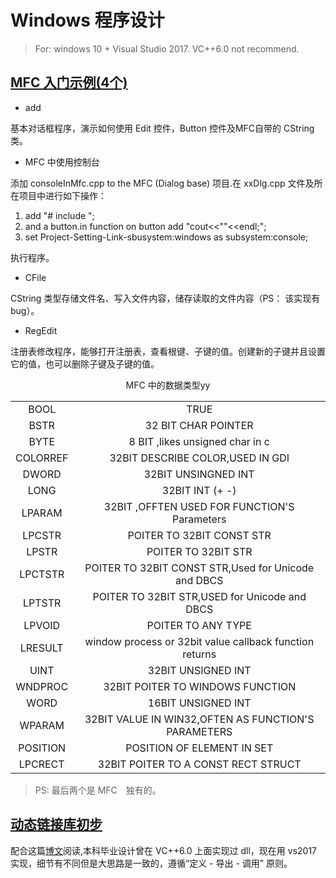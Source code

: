 #  Windows 程序设计


> For: windows 10 + Visual Studio 2017. VC++6.0 not recommend. 


## [MFC 入门示例(4个)](./ch0_4_mfc_examples/)

* add  

基本对话框程序，演示如何使用 Edit 控件，Button 控件及MFC自带的 CString 类。
 
* MFC 中使用控制台

添加 consoleInMfc.cpp to the MFC (Dialog base) 项目.在 xxDlg.cpp 文件及所在项目中进行如下操作：
    
1. add "# include <istream> ";   
2. and a button.in function on button add "cout<<""<<endl;";   
3. set Project-Setting-Link-sbusystem:windows as subsystem:console;   

执行程序。

* CFile 

CString 类型存储文件名、写入文件内容，储存读取的文件内容（PS： 该实现有 bug）。

* RegEdit

注册表修改程序，能够打开注册表，查看根键、子键的值。创建新的子键并且设置它的值，也可以删除子键及子键的值。

<center>
MFC 中的数据类型yy


|    |     |
|:--:|:---:|
| BOOL     |      TRUE | FALSE
| BSTR     |      32 BIT CHAR POINTER
| BYTE     |      8 BIT ,likes unsigned char in c
| COLORREF |      32BIT DESCRIBE COLOR,USED IN GDI
| DWORD    |     32BIT UNSINGNED INT
| LONG     |     32BIT INT (+ -)
| LPARAM   |     32BIT ,OFFTEN USED FOR FUNCTION'S Parameters
| LPCSTR   |     POITER TO 32BIT CONST STR
| LPSTR    |     POITER TO 32BIT STR
| LPCTSTR  |     POITER TO 32BIT CONST STR,Used for Unicode and DBCS
| LPTSTR   |     POITER TO 32BIT STR,USED for Unicode and DBCS
| LPVOID   |     POITER TO ANY TYPE
| LRESULT  |     window process or 32bit value callback function returns
| UINT     |     32BIT UNSIGNED INT
| WNDPROC  |     32BIT POITER TO WINDOWS FUNCTION
| WORD     |     16BIT UNSIGNED INT
| WPARAM   |     32BIT VALUE IN WIN32,OFTEN AS FUNCTION'S PARAMETERS
| POSITION |     POSITION OF ELEMENT IN SET
| LPCRECT  |     32BIT POITER TO A CONST RECT STRUCT

</center>

> PS: 最后两个是 MFC　独有的。

## [动态链接库初步](./dll_create_test/)

配合这篇[博文](https://hanxinle.github.io/post/code/vc6dll.html)阅读,本科毕业设计曾在 VC++6.0 上面实现过 dll，现在用 vs2017 实现，细节有不同但是大思路是一致的，遵循“定义 - 导出 - 调用” 原则。
